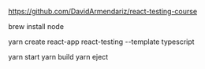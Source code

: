https://github.com/DavidArmendariz/react-testing-course

brew install node

yarn create react-app react-testing --template typescript

yarn start
yarn build
yarn eject